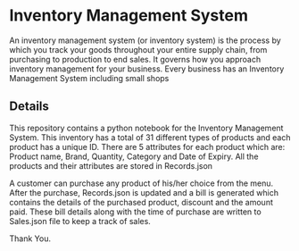 # Inventory Management System
An inventory management system (or inventory system) is the process by which you track your goods throughout your entire supply chain, from purchasing to production to end sales. It governs how you approach inventory management for your business. Every business has an Inventory Management System including small shops

## Details 
This repository contains a python notebook for the Inventory Management System. This inventory has a total of 31 different types of products and each product has a unique ID. There are 5 attributes for each product which are: Product name, Brand, Quantity, Category and Date of Expiry. All the products and their attributes are stored in Records.json

A customer can purchase any product of his/her choice from the menu. After the purchase, Records.json is updated and a bill is generated which contains the details of the purchased product, discount and the amount paid. These bill details along with the time of purchase are written to Sales.json file to keep a track of sales.


Thank You.
